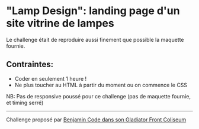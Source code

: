 # "Lamp Design": landing page d'un site vitrine de lampes

Le challenge était de reproduire aussi finement que possible la maquette fournie.  

## Contraintes:
- Coder en seulement 1 heure !  
- Ne plus toucher au HTML à partir du moment ou on commence le CSS

NB: Pas de responsive poussé pour ce challenge (pas de maquette fournie, et timing serré)  

-----

Challenge proposé par [Benjamin Code dans son Gladiator Front Coliseum](https://youtu.be/EOD9nVrrNr8)
